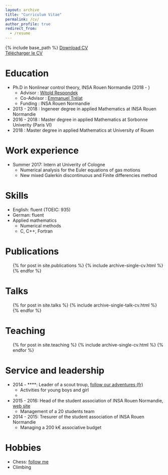 ```yaml
---
layout: archive
title: "Curriculum Vitae"
permalink: /cv/
author_profile: true
redirect_from:
  - /resume
---
```


{% include base_path %}
[Download CV](http://tschmoderer.github.io/files/CV/CV_tschmoderer_en.pdf) <br/>
[Télécharger le CV](http://tschmoderer.github.io/files/CV/CV_tschmoderer_fr.pdf)

Education
======
* Ph.D in Nonlinear control theory, INSA Rouen Normandie (2018 - )
  * Advisor : [Witold Respondek](http://lmi.insa-rouen.fr/membres/9-membres/professeurs/19-respondek-witold.html)
  * Co-Advisor : [Emmanuel Trélat](https://www.ljll.math.upmc.fr/~trelat/)
  * Funding : INSA Rouen Normandie
* 2013 - 2018 : Ingeneer degree in applied Mathematics at INSA Rouen Normandie
* 2016 - 2018 : Master degree in applied Mathematics at Sorbonne Univerity (Paris VI)
* 2018 : Master degree in applied Mathematics at University of Rouen

Work experience
======
* Summer 2017: Intern at Univerity of Cologne
  * Numerical analysis for the Euler equations of gas motions
  * New mixed Galerkin discontinuous and Finite differencies method

Skills
======
* English: fluent (TOEIC: 935)
* German: fluent
* Applied mathematics
  * Numerical methods
  * C, C++, Fortran 

Publications
======
  <ul>{% for post in site.publications %}
    {% include archive-single-cv.html %}
  {% endfor %}</ul>
  
Talks
======
  <ul>{% for post in site.talks %}
    {% include archive-single-talk-cv.html %}
  {% endfor %}</ul>
  
Teaching
======
  <ul>{% for post in site.teaching %}
    {% include archive-single-cv.html %}
  {% endfor %}</ul>
  
Service and leadership
======
* 2014 - ****: Leader of a scout troup, [follow our adventures (fr)](https://sites.sgdf.fr/rives-de-seine-et-oise/)
  * Activities for young boys and girl
  * 
* 2015 - 2016: Head of the student association of INSA Rouen Normandie, [web site](http://bde-insa-rouen.fr/) 
  * Management of a 20 students team
* 2014 - 2015: Tresurer of the student association of INSA Rouen Normandie
  * Managing a 200 k€ associative budget

Hobbies
=====
* Chess: [follow me](https://lichess.org/@/tschmoderer)
* Climbing 
